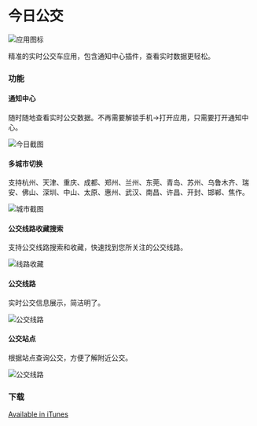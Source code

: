 今日公交
=========

![应用图标](https://raw.githubusercontent.com/JohnWong/bus-today/master/Docs/icon.png)

精准的实时公交车应用，包含通知中心插件，查看实时数据更轻松。

### 功能

#### 通知中心

随时随地查看实时公交数据。不再需要解锁手机->打开应用，只需要打开通知中心。

![今日截图](https://raw.githubusercontent.com/JohnWong/bus-today/master/Docs/screenshot-today.jpg)

#### 多城市切换

支持杭州、天津、重庆、成都、郑州、兰州、东莞、青岛、苏州、乌鲁木齐、瑞安、佛山、深圳、中山、太原、惠州、武汉、南昌、许昌、开封、邯郸、焦作。

![城市截图](https://raw.githubusercontent.com/JohnWong/bus-today/master/Docs/screenshot-city.jpg)

#### 公交线路收藏搜索

支持公交线路搜索和收藏，快速找到您所关注的公交线路。

![线路收藏](https://raw.githubusercontent.com/JohnWong/bus-today/master/Docs/screenshot-main.jpg)

#### 公交线路

实时公交信息展示，简洁明了。

![公交线路](https://raw.githubusercontent.com/JohnWong/bus-today/master/Docs/screenshot-line.jpg)

#### 公交站点

根据站点查询公交，方便了解附近公交。

![公交线路](https://raw.githubusercontent.com/JohnWong/bus-today/master/Docs/screenshot-stop.jpg)

### 下载

[Available in iTunes](https://itunes.apple.com/app/id975022341)
